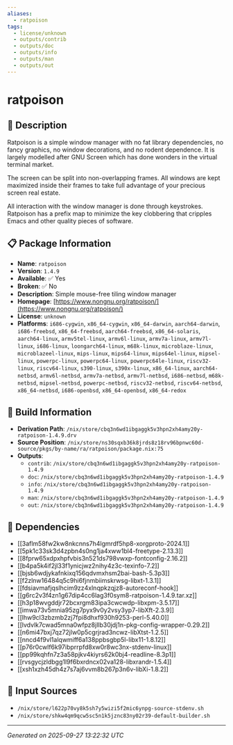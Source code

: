 ```yaml
---
aliases:
  - ratpoison
tags:
  - license/unknown
  - outputs/contrib
  - outputs/doc
  - outputs/info
  - outputs/man
  - outputs/out
---
```


# ratpoison

## 📝 Description

Ratpoison is a simple window manager with no fat library
dependencies, no fancy graphics, no window decorations, and no
rodent dependence.  It is largely modelled after GNU Screen which
has done wonders in the virtual terminal market.

The screen can be split into non-overlapping frames.  All windows
are kept maximized inside their frames to take full advantage of
your precious screen real estate.

All interaction with the window manager is done through keystrokes.
Ratpoison has a prefix map to minimize the key clobbering that
cripples Emacs and other quality pieces of software.


## 📋 Package Information

- **Name**: `ratpoison`
- **Version**: `1.4.9`
- **Available**: ✅ Yes
- **Broken**: ✅ No
- **Description**: Simple mouse-free tiling window manager
- **Homepage**: [https://www.nongnu.org/ratpoison/](https://www.nongnu.org/ratpoison/)
- **License**: `unknown`
- **Platforms**: `i686-cygwin`, `x86_64-cygwin`, `x86_64-darwin`, `aarch64-darwin`, `i686-freebsd`, `x86_64-freebsd`, `aarch64-freebsd`, `x86_64-solaris`, `aarch64-linux`, `armv5tel-linux`, `armv6l-linux`, `armv7a-linux`, `armv7l-linux`, `i686-linux`, `loongarch64-linux`, `m68k-linux`, `microblaze-linux`, `microblazeel-linux`, `mips-linux`, `mips64-linux`, `mips64el-linux`, `mipsel-linux`, `powerpc-linux`, `powerpc64-linux`, `powerpc64le-linux`, `riscv32-linux`, `riscv64-linux`, `s390-linux`, `s390x-linux`, `x86_64-linux`, `aarch64-netbsd`, `armv6l-netbsd`, `armv7a-netbsd`, `armv7l-netbsd`, `i686-netbsd`, `m68k-netbsd`, `mipsel-netbsd`, `powerpc-netbsd`, `riscv32-netbsd`, `riscv64-netbsd`, `x86_64-netbsd`, `i686-openbsd`, `x86_64-openbsd`, `x86_64-redox`

## 🔧 Build Information

- **Derivation Path**: `/nix/store/cbq3n6wd1ibgaggk5v3hpn2xh4amy20y-ratpoison-1.4.9.drv`
- **Source Position**: `/nix/store/ns30sqxb36k8jrds8z18rv96bpnwc60d-source/pkgs/by-name/ra/ratpoison/package.nix:75`
- **Outputs**:
  - `contrib`:  `/nix/store/cbq3n6wd1ibgaggk5v3hpn2xh4amy20y-ratpoison-1.4.9`
  - `doc`:  `/nix/store/cbq3n6wd1ibgaggk5v3hpn2xh4amy20y-ratpoison-1.4.9`
  - `info`:  `/nix/store/cbq3n6wd1ibgaggk5v3hpn2xh4amy20y-ratpoison-1.4.9`
  - `man`:  `/nix/store/cbq3n6wd1ibgaggk5v3hpn2xh4amy20y-ratpoison-1.4.9`
  - `out`:  `/nix/store/cbq3n6wd1ibgaggk5v3hpn2xh4amy20y-ratpoison-1.4.9`

## 🔗 Dependencies

- [[3aflm58fw2kw8nkcnns7h4lgmrdf5hp8-xorgproto-2024.1]]
- [[5pk1c33sk3d4zpbn4s0ng1ja4xww1bl4-freetype-2.13.3]]
- [[8fprw65xdpxhpfvbis3n521ds798vwxp-fontconfig-2.16.2]]
- [[b4pa5k4if2jl33f1ynicjwz2nihy4z3c-texinfo-7.2]]
- [[bjsb6wdjykafnkixq156qdvmxhsm2bai-bash-5.3p3]]
- [[f2zlnw16484q5c9hi6fjnmbiimskrwsg-libxt-1.3.1]]
- [[fdsiavmafjqslhcim9zz4xlnqpkzqjz8-autoreconf-hook]]
- [[g6rc2v3f4zn1g67dip4cc6lag3f0sym8-ratpoison-1.4.9.tar.xz]]
- [[h3p18wvgddjr72bcxrgm83ipa3cwcwdp-libxpm-3.5.17]]
- [[imwa73v5mnia95zg7pyx9v0y2vsy3yp7-libXft-2.3.9]]
- [[lhw9cl3zbzmb2zj7fpi8dhxf930h9253-perl-5.40.0]]
- [[lvdvlk7cwad5mna0wfpz8jllb30jdj1n-pkg-config-wrapper-0.29.2]]
- [[n6mi47bxj7qz72jlw0p5cgrjrad3ncwz-libXtst-1.2.5]]
- [[nncd4f9vl1alqwmiff6a138ppbsgbp5l-libx11-1.8.12]]
- [[p76r0cwlf6k97ibprrpfd8xw0r8wc3nx-stdenv-linux]]
- [[pp99kqhfn7z3a58pjkv4kiyrs62k0bj4-readline-8.3p1]]
- [[rvsgycjzldbgg1l9f6bxrdncx02va128-libxrandr-1.5.4]]
- [[xsh1xzh45dh4z7s7aj6vvm8b267p3n6v-libXi-1.8.2]]

## 📁 Input Sources

- `/nix/store/l622p70vy8k5sh7y5wizi5f2mic6ynpg-source-stdenv.sh`
- `/nix/store/shkw4qm9qcw5sc5n1k5jznc83ny02r39-default-builder.sh`

---
*Generated on 2025-09-27 13:22:32 UTC*
